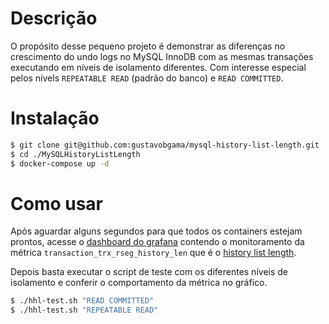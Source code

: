 # Descrição

O propósito desse pequeno projeto é demonstrar as diferenças no crescimento do undo logs no MySQL InnoDB com as mesmas transações executando em níveis de isolamento diferentes. Com interesse especial pelos nívels `REPEATABLE READ` (padrão do banco) e `READ COMMITTED`.

# Instalação

```bash
$ git clone git@github.com:gustavobgama/mysql-history-list-length.git ./MySQLHistoryListLength
$ cd ./MySQLHistoryListLength
$ docker-compose up -d
```

# Como usar

Após aguardar alguns segundos para que todos os containers estejam prontos, acesse o [dashboard do grafana](http://localhost:3000/d/ceduzufxq03k0f/history-list-length?orgId=1&from=now-1h&to=now&timezone=browser&refresh=5s) contendo o monitoramento da métrica `transaction_trx_rseg_history_len` que é o [history list length](https://blog.jcole.us/2014/04/16/the-basics-of-the-innodb-undo-logging-and-history-system/).

Depois basta executar o script de teste com os diferentes níveis de isolamento e conferir o comportamento da métrica no gráfico.

```bash
$ ./hhl-test.sh "READ COMMITTED"
$ ./hhl-test.sh "REPEATABLE READ"
```